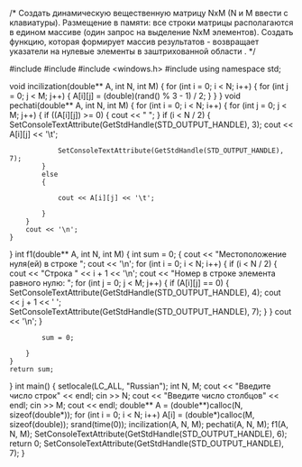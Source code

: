 /*
Создать динамическую вещественную матрицу NxM (N и M ввести с клавиатуры).
Размещение в памяти: все строки матрицы располагаются в едином массиве (один запрос на выделение NxM элементов).
Создать функцию, которая формирует массив результатов - возвращает указатели на нулевые элементы в заштрихованной области .
*/

#include <iostream>
#include <ctime>
#include <windows.h>
#include <ctime>
using namespace std;

void incilization(double** A, int N, int M)
{
	for (int i = 0; i < N; i++)
	{
		for (int j = 0; j < M; j++)
		{
			A[i][j] = (double)(rand() % 3 - 1) / 2;
		}
	}
}
void pechati(double** A, int N, int M)
{
	for (int i = 0; i < N; i++)
	{
		for (int j = 0; j < M; j++)
		{
			if ((A[i][j]) >= 0)
			{
				cout << " ";
			}
			if (i < N / 2)
			{
				SetConsoleTextAttribute(GetStdHandle(STD_OUTPUT_HANDLE), 3);
				cout << A[i][j] << '\t';

				SetConsoleTextAttribute(GetStdHandle(STD_OUTPUT_HANDLE), 7);
			}
			else
			{

				cout << A[i][j] << '\t';

			}
		}
		cout << '\n';
	}
}
int f1(double** A, int N, int M)
{
	int sum = 0;
	{
		cout << "Местоположение нуля(ей) в строке ";
		cout << '\n';
		for (int i = 0; i < N; i++)
		{
			if (i < N / 2)
			{
				cout << "Строка " << i + 1 << '\n';
				cout << "Номер в строке элемента равного нулю: ";
				for (int j = 0; j < M; j++)
				{
					if (A[i][j] == 0)
					{
						SetConsoleTextAttribute(GetStdHandle(STD_OUTPUT_HANDLE), 4);
						cout << j + 1 << ' ';
						SetConsoleTextAttribute(GetStdHandle(STD_OUTPUT_HANDLE), 7);
					}
				}
				cout << '\n';
			}

			sum = 0;

		}
	}
	return sum;
}
int main()
{
	setlocale(LC_ALL, "Russian");
	int N, M;
	cout << "Введите число строк" << endl;
	cin >> N;
	cout << "Введите число столбцов" << endl;
	cin >> M;
	cout << endl;
	double** A = (double**)calloc(N, sizeof(double*));
	for (int i = 0; i < N; i++)
		A[i] = (double*)calloc(M, sizeof(double));
	srand(time(0));
	incilization(A, N, M);
	pechati(A, N, M);
	f1(A, N, M);
	SetConsoleTextAttribute(GetStdHandle(STD_OUTPUT_HANDLE), 6);
	return 0;
	SetConsoleTextAttribute(GetStdHandle(STD_OUTPUT_HANDLE), 7);
}
